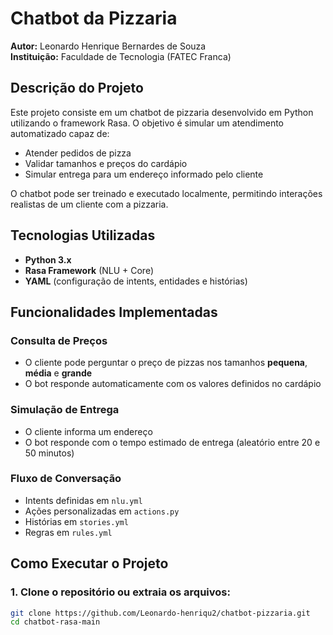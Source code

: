 #  Chatbot da Pizzaria

**Autor:** Leonardo Henrique Bernardes de Souza  
**Instituição:** Faculdade de Tecnologia (FATEC Franca)

##  Descrição do Projeto

Este projeto consiste em um chatbot de pizzaria desenvolvido em Python utilizando o framework Rasa. O objetivo é simular um atendimento automatizado capaz de:

-  Atender pedidos de pizza
-  Validar tamanhos e preços do cardápio
-  Simular entrega para um endereço informado pelo cliente

O chatbot pode ser treinado e executado localmente, permitindo interações realistas de um cliente com a pizzaria.

##  Tecnologias Utilizadas

- **Python 3.x**
- **Rasa Framework** (NLU + Core)
- **YAML** (configuração de intents, entidades e histórias)

##  Funcionalidades Implementadas

###  Consulta de Preços
- O cliente pode perguntar o preço de pizzas nos tamanhos **pequena**, **média** e **grande**
- O bot responde automaticamente com os valores definidos no cardápio

###  Simulação de Entrega
- O cliente informa um endereço
- O bot responde com o tempo estimado de entrega (aleatório entre 20 e 50 minutos)

###  Fluxo de Conversação
- Intents definidas em `nlu.yml`
- Ações personalizadas em `actions.py`
- Histórias em `stories.yml`
- Regras em `rules.yml`


##  Como Executar o Projeto

### 1. Clone o repositório ou extraia os arquivos:
```bash
git clone https://github.com/Leonardo-henriqu2/chatbot-pizzaria.git
cd chatbot-rasa-main
